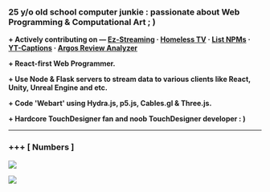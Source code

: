 ### 25 y/o old school computer junkie : passionate about Web Programming & Computational Art ; )

<b> + Actively contributing on — 
<a href="https://ez-streaming.vercel.app/" target="_blank">Ez-Streaming</a><b> ·
<a href="https://homeless-tv.vercel.app/" target="_blank">Homeless TV</a><b> ·
<a href="https://list-npms.vercel.app/" target="_blank">List NPMs</a><b> ·
<a href="https://yt-cc.vercel.app/" target="_blank">YT-Captions</a><b> ·
<a href="https://argos-review-analyzer.vercel.app/" target="_blank">Argos Review Analyzer</a><b>

<b> + React-first Web Programmer.<b>

<b> + Use Node & Flask servers to stream data to various clients like React, Unity, Unreal Engine and etc.<b>

<b> + Code 'Webart' using Hydra.js, p5.js, Cables.gl & Three.js.

<b> + Hardcore TouchDesigner fan and noob TouchDesigner developer : ) <b>

---

<!-- ### +++ [ Previously Worked At ] -->

<!-- <b>University of Westminster, Telexal Technologies, Nine Hermits Gaming, Prodigi Interactive, CodeGen International, Kingslake<b> -->

<!-- --- -->

<!-- ### +++ [ Tools · Languages · Frameworks ] -->
<!-- 
![ThinkPad](https://img.shields.io/badge/Neovim-57a143?style=for-the-badge&logo=neovim&logoColor=white)
![Visual Studio Code](https://img.shields.io/badge/VS%20Code-0078d7.svg?style=for-the-badge&logo=visual-studio-code&logoColor=white)
![ThinkPad](https://img.shields.io/badge/Zed-black?style=for-the-badge&logo=zed-industries&logoColor=white)
![ThinkPad](https://img.shields.io/badge/Warp-darkblue?style=for-the-badge&logo=warp&logoColor=white)
![ThinkPad](https://img.shields.io/badge/postman-orangered?style=for-the-badge&logo=postman&logoColor=white)
![ThinkPad](https://img.shields.io/badge/Hugging_Face-lightyellow?style=for-the-badge&logo=Hugging-Face&logoColor=orange)

![ThinkPad](https://img.shields.io/badge/html-orangered?style=for-the-badge&logo=html5&logoColor=white)
![ThinkPad](https://img.shields.io/badge/css-blue?style=for-the-badge&logo=css3&logoColor=white)
![ThinkPad](https://img.shields.io/badge/javascript-orange?style=for-the-badge&logo=javascript&logoColor=white)
![ThinkPad](https://img.shields.io/badge/typescript-blue?style=for-the-badge&logo=typescript&logoColor=white)
![Vite](https://img.shields.io/badge/vite-%23646CFF.svg?style=for-the-badge&logo=vite&logoColor=white)
![ThinkPad](https://img.shields.io/badge/React-blue?style=for-the-badge&logo=React&logoColor=white)
![Next JS](https://img.shields.io/badge/Next-black?style=for-the-badge&logo=next.js&logoColor=white)
![p5js](https://img.shields.io/badge/p5.js-ED225D?style=for-the-badge&logo=p5.js&logoColor=FFFFFF)
![ThinkPad](https://img.shields.io/badge/Node.js-339933?style=for-the-badge&logo=node.js&logoColor=white)
![Express.js](https://img.shields.io/badge/express.js-%23404d59.svg?style=for-the-badge&logo=express&logoColor=%2361DAFB)
![Socket.io](https://img.shields.io/badge/Socket.io-black?style=for-the-badge&logo=socket.io&badgeColor=010101)
![Python](https://img.shields.io/badge/python-darkblue?style=for-the-badge&logo=python&logoColor=ffdd54)
![Flask](https://img.shields.io/badge/flask-%23000.svg?style=for-the-badge&logo=flask&logoColor=white)
![ThinkPad](https://img.shields.io/badge/webgl-darkred?style=for-the-badge&logo=webgl&logoColor=white)
![ThinkPad](https://img.shields.io/badge/mui-blue?style=for-the-badge&logo=mui&logoColor=white)
![ThinkPad](https://img.shields.io/badge/bootstrap-purple?style=for-the-badge&logo=bootstrap&logoColor=white)
![ThinkPad](https://img.shields.io/badge/react_bootstrap-purple?style=for-the-badge&logo=react-bootstrap&logoColor=white)
![ThinkPad](https://img.shields.io/badge/shadcn_ui-black?style=for-the-badge&logo=shadcn/ui&logoColor=white)

![Vercel](https://img.shields.io/badge/Vercel-121013?style=for-the-badge&logo=vercel&logoColor=white)
![Render](https://img.shields.io/badge/Render-%46E3B7.svg?style=for-the-badge&logo=render&logoColor=white)
![Netlify](https://img.shields.io/badge/netlify-%23000000.svg?style=for-the-badge&logo=netlify&logoColor=#00C7B7)
![Github Pages](https://img.shields.io/badge/github%20pages-121013?style=for-the-badge&logo=github&logoColor=white)
![AWS Amplify](https://img.shields.io/badge/AWS%20Amplify-%23FF9900.svg?style=for-the-badge&logo=awsamplify&logoColor=white)

![ThinkPad](https://img.shields.io/badge/firebase-orangered?style=for-the-badge&logo=firebase&logoColor=white)
![MongoDB](https://img.shields.io/badge/MongoDB-%234ea94b.svg?style=for-the-badge&logo=mongodb&logoColor=white)

![Figma](https://img.shields.io/badge/figma-%23F24E1E.svg?style=for-the-badge&logo=figma&logoColor=white)
![Adobe XD](https://img.shields.io/badge/Adobe%20XD-470137?style=for-the-badge&logo=Adobe%20XD&logoColor=#FF61F6)
![ThinkPad](https://img.shields.io/badge/unreal_engine-black?style=for-the-badge&logo=unreal-engine&logoColor=white)
![ThinkPad](https://img.shields.io/badge/Unity-black?style=for-the-badge&logo=unity&logoColor=white)

### +++ [ Hardware · OS ]

![ThinkPad](https://img.shields.io/badge/ThinkPad_T480-darkred?style=for-the-badge&logo=thinkpad&logoColor=white)
![MintOS](https://img.shields.io/badge/Mint%20OS-green?style=for-the-badge&logo=linux-mint&logoColor=white)
![ThinkPad](https://img.shields.io/badge/Asus_f15-000000?style=for-the-badge&logo=asus&logoColor=white)
![Windows](https://img.shields.io/badge/Windows-0078D6?style=for-the-badge&logo=windows&logoColor=white) -->

<!-- --- -->

### +++ [ Numbers ]

![](https://github-readme-stats.vercel.app/api?username=vihanpereraux&show_icons=true&theme=gotham)

<!-- profile views -->

![](https://komarev.com/ghpvc/?username=vihanpereraux&label=PROFILE+VIEWS)

